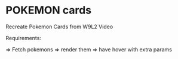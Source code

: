 # POKEMON cards

Recreate Pokemon Cards from W9L2 Video

Requirements:

=> Fetch pokemons
=> render them
=> have hover with extra params

